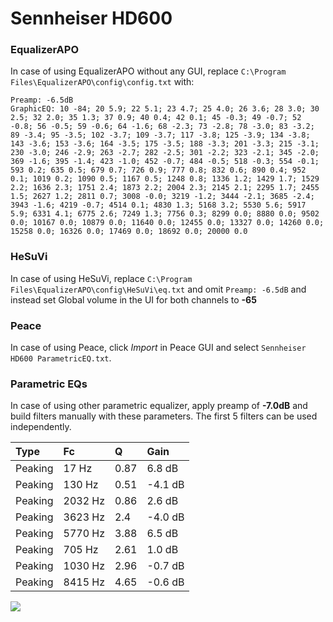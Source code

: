 # Sennheiser HD600

### EqualizerAPO
In case of using EqualizerAPO without any GUI, replace `C:\Program Files\EqualizerAPO\config\config.txt`
with:
```
Preamp: -6.5dB
GraphicEQ: 10 -84; 20 5.9; 22 5.1; 23 4.7; 25 4.0; 26 3.6; 28 3.0; 30 2.5; 32 2.0; 35 1.3; 37 0.9; 40 0.4; 42 0.1; 45 -0.3; 49 -0.7; 52 -0.8; 56 -0.5; 59 -0.6; 64 -1.6; 68 -2.3; 73 -2.8; 78 -3.0; 83 -3.2; 89 -3.4; 95 -3.5; 102 -3.7; 109 -3.7; 117 -3.8; 125 -3.9; 134 -3.8; 143 -3.6; 153 -3.6; 164 -3.5; 175 -3.5; 188 -3.3; 201 -3.3; 215 -3.1; 230 -3.0; 246 -2.9; 263 -2.7; 282 -2.5; 301 -2.2; 323 -2.1; 345 -2.0; 369 -1.6; 395 -1.4; 423 -1.0; 452 -0.7; 484 -0.5; 518 -0.3; 554 -0.1; 593 0.2; 635 0.5; 679 0.7; 726 0.9; 777 0.8; 832 0.6; 890 0.4; 952 0.1; 1019 0.2; 1090 0.5; 1167 0.5; 1248 0.8; 1336 1.2; 1429 1.7; 1529 2.2; 1636 2.3; 1751 2.4; 1873 2.2; 2004 2.3; 2145 2.1; 2295 1.7; 2455 1.5; 2627 1.2; 2811 0.7; 3008 -0.0; 3219 -1.2; 3444 -2.1; 3685 -2.4; 3943 -1.6; 4219 -0.7; 4514 0.1; 4830 1.3; 5168 3.2; 5530 5.6; 5917 5.9; 6331 4.1; 6775 2.6; 7249 1.3; 7756 0.3; 8299 0.0; 8880 0.0; 9502 0.0; 10167 0.0; 10879 0.0; 11640 0.0; 12455 0.0; 13327 0.0; 14260 0.0; 15258 0.0; 16326 0.0; 17469 0.0; 18692 0.0; 20000 0.0
```

### HeSuVi
In case of using HeSuVi, replace `C:\Program Files\EqualizerAPO\config\HeSuVi\eq.txt` and omit `Preamp:
-6.5dB` and instead set Global volume in the UI for both channels to **-65**

### Peace
In case of using Peace, click *Import* in Peace GUI and select `Sennheiser HD600 ParametricEQ.txt`.

### Parametric EQs
In case of using other parametric equalizer, apply preamp of **-7.0dB** and build filters manually with
these parameters. The first 5 filters can be used independently.

| Type    | Fc      |    Q | Gain    |
|:--------|:--------|:-----|:--------|
| Peaking | 17 Hz   | 0.87 | 6.8 dB  |
| Peaking | 130 Hz  | 0.51 | -4.1 dB |
| Peaking | 2032 Hz | 0.86 | 2.6 dB  |
| Peaking | 3623 Hz | 2.4  | -4.0 dB |
| Peaking | 5770 Hz | 3.88 | 6.5 dB  |
| Peaking | 705 Hz  | 2.61 | 1.0 dB  |
| Peaking | 1030 Hz | 2.96 | -0.7 dB |
| Peaking | 8415 Hz | 4.65 | -0.6 dB |

![](https://raw.githubusercontent.com/jaakkopasanen/AutoEq/master/results/headphonecom/headphonecom/Sennheiser%20HD600/Sennheiser%20HD600.png)
